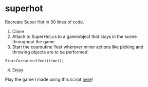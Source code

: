 # superhot
Recreate Super Hot in 30 lines of code. 

1. Clone
2. Attach to SuperHot.cs to a gameobject that stays in the scene throughout the game.
3. Start the couroutine Yeet wherever minor actions like picking and throwing objects are to be performed!
```
StartCoroutine(Yeet(time));
```
4. Enjoy

Play the game I made using this script [here](https://makra.itch.io/faster-than-light)!<br><br>
